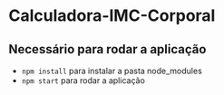 # Calculadora-IMC-Corporal

## Necessário para rodar a aplicação
- `npm install` para instalar a pasta node_modules
- `npm start` para rodar a aplicação
